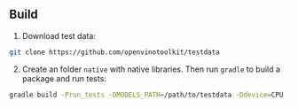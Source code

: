 ## Build

1. Download test data:
```bash
git clone https://github.com/openvinotoolkit/testdata
```

2. Create an folder `native` with native libraries. Then run `gradle` to build a package and run tests:
```bash
gradle build -Prun_tests -DMODELS_PATH=/path/to/testdata -Ddevice=CPU --info
```
